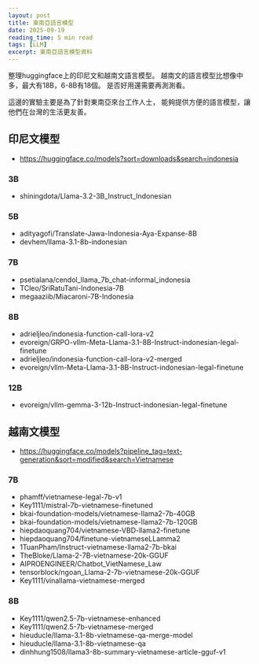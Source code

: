 ```yaml
---
layout: post
title: 東南亞語言模型
date: 2025-09-19
reading_time: 5 min read
tags: [LLM]
excerpt: 東南亞語言模型資料
---
```


整理huggingface上的印尼文和越南文語言模型。
越南文的語言模型比想像中多，最大有18B，6-8B有18個。
是否好用還需要再測測看。

這邊的實驗主要是為了針對東南亞來台工作人士，
能夠提供方便的語言模型，讓他們在台灣的生活更友善。


## 印尼文模型
  - https://huggingface.co/models?sort=downloads&search=indonesia
### 3B
  - shiningdota/Llama-3.2-3B_Instruct_Indonesian
### 5B
  - adityagofi/Translate-Jawa-Indonesia-Aya-Expanse-8B
  - devhem/llama-3.1-8b-indonesian
### 7B
  - psetialana/cendol_llama_7b_chat-informal_indonesia
  - TCleo/SriRatuTani-Indonesia-7B
  - megaaziib/Miacaroni-7B-Indonesia
### 8B
  - adrieljleo/indonesia-function-call-lora-v2
  - evoreign/GRPO-vllm-Meta-Llama-3.1-8B-Instruct-indonesian-legal-finetune
  - adrieljleo/indonesia-function-call-lora-v2-merged
  - evoreign/vllm-Meta-Llama-3.1-8B-Instruct-indonesian-legal-finetune
### 12B
  - evoreign/vllm-gemma-3-12b-Instruct-indonesian-legal-finetune



## 越南文模型
  - https://huggingface.co/models?pipeline_tag=text-generation&sort=modified&search=Vietnamese
### 7B
  - phamff/vietnamese-legal-7b-v1
  - Key1111/mistral-7b-vietnamese-finetuned
  - bkai-foundation-models/vietnamese-llama2-7b-40GB
  - bkai-foundation-models/vietnamese-llama2-7b-120GB
  - hiepdaoquang704/vietnamese-VBD-llama2-finetune
  - hiepdaoquang704/finetune-vietnameseLLamma2
  - 1TuanPham/Instruct-vietnamese-llama2-7b-bkai
  - TheBloke/Llama-2-7B-vietnamese-20k-GGUF
  - AIPROENGINEER/Chatbot_VietNamese_Law
  - tensorblock/ngoan_Llama-2-7b-vietnamese-20k-GGUF
  - Key1111/vinallama-vietnamese-merged

### 8B
  - Key1111/qwen2.5-7b-vietnamese-enhanced
  - Key1111/qwen2.5-7b-vietnamese-merged
  - hieuducle/llama-3.1-8b-vietnamese-qa-merge-model
  - hieuducle/llama-3.1-8b-vietnamese-qa
  - dinhhung1508/llama3-8b-summary-vietnamese-article-gguf-v1


